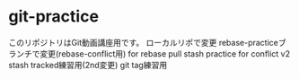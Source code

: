 # git-practice
このリポジトリはGit動画講座用です。
ローカルリポで変更
rebase-practiceブランチで変更(rebase-conflict用)
for rebase pull
stash practice for conflict v2
stash tracked練習用(2nd変更)
git tag練習用